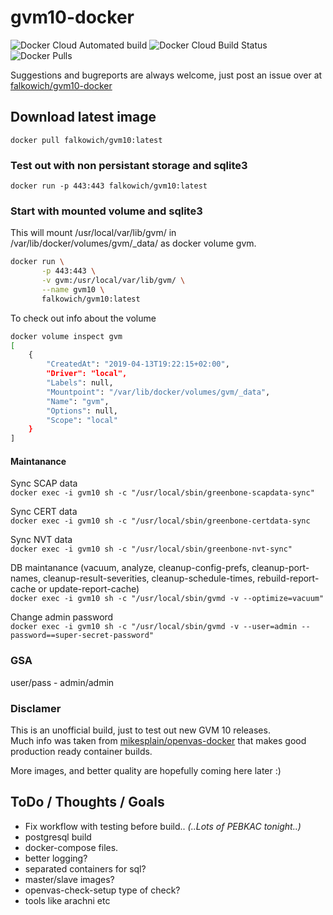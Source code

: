# gvm10-docker

![Docker Cloud Automated build](https://img.shields.io/docker/cloud/automated/falkowich/gvm10.svg?style=plastic) ![Docker Cloud Build Status](https://img.shields.io/docker/cloud/build/falkowich/gvm10.svg?style=plastic)  ![Docker Pulls](https://img.shields.io/docker/pulls/falkowich/gvm10.svg?style=plastic)

Suggestions and bugreports are always welcome, just post an issue over at [falkowich/gvm10-docker](https://github.com/falkowich/gvm10-docker)

## Download latest image

```docker pull falkowich/gvm10:latest```  

### Test out with non persistant storage and sqlite3

```docker run -p 443:443 falkowich/gvm10:latest```

### Start with mounted volume and sqlite3

This will mount /usr/local/var/lib/gvm/ in /var/lib/docker/volumes/gvm/_data/ as docker volume gvm.

```bash
docker run \
       -p 443:443 \
       -v gvm:/usr/local/var/lib/gvm/ \
       --name gvm10 \
       falkowich/gvm10:latest
```

To check out info about the volume

```bash
docker volume inspect gvm
[
    {
        "CreatedAt": "2019-04-13T19:22:15+02:00",
        "Driver": "local",
        "Labels": null,
        "Mountpoint": "/var/lib/docker/volumes/gvm/_data",
        "Name": "gvm",
        "Options": null,
        "Scope": "local"
    }
]
```

#### Maintanance

Sync SCAP data  
```docker exec -i gvm10 sh -c "/usr/local/sbin/greenbone-scapdata-sync"```

Sync CERT data  
```docker exec -i gvm10 sh -c "/usr/local/sbin/greenbone-certdata-sync```
 
Sync NVT data  
```docker exec -i gvm10 sh -c "/usr/local/sbin/greenbone-nvt-sync"```

DB maintanance (vacuum, analyze, cleanup-config-prefs, cleanup-port-names, cleanup-result-severities, cleanup-schedule-times, rebuild-report-cache or update-report-cache)  
```docker exec -i gvm10 sh -c "/usr/local/sbin/gvmd -v --optimize=vacuum"```

Change admin password  
```docker exec -i gvm10 sh -c "/usr/local/sbin/gvmd -v --user=admin --password==super-secret-password"```

### GSA

user/pass - admin/admin

### Disclamer

This is an unofficial build, just to test out new GVM 10 releases.  
Much info was taken from [mikesplain/openvas-docker](https://github.com/mikesplain/openvas-docker) that makes good production ready container builds.

More images, and better quality are hopefully coming here later :)

## ToDo / Thoughts / Goals

* Fix workflow with testing before build.. _(..Lots of PEBKAC tonight..)_
* postgresql build
* docker-compose files.
* better logging?
* separated containers for sql?
* master/slave images?
* openvas-check-setup type of check?
* tools like arachni etc
